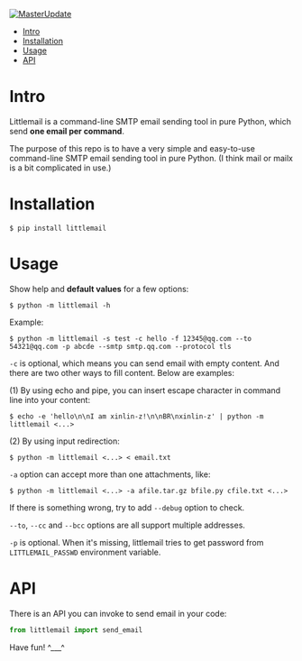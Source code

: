 [![MasterUpdate](https://github.com/xinlin-z/littlemail/actions/workflows/master_update.yml/badge.svg?branch=master)](https://github.com/xinlin-z/littlemail/actions/workflows/master_update.yml)

* [Intro](#Intro)
* [Installation](#Installation)
* [Usage](#Usage)
* [API](#API)

# Intro

Littlemail is a command-line SMTP email sending tool in pure Python, which
send **one email per command**.

The purpose of this repo is to have a very simple and easy-to-use
command-line SMTP email sending tool in pure Python.
(I think mail or mailx is a bit complicated in use.)

# Installation

```shell
$ pip install littlemail
```

# Usage

Show help and **default values** for a few options:

``` shell
$ python -m littlemail -h
```

Example:

```shell
$ python -m littlemail -s test -c hello -f 12345@qq.com --to 54321@qq.com -p abcde --smtp smtp.qq.com --protocol tls
```

`-c` is optional, which means you can send email with empty content.
And there are two other ways to fill content. Below are examples:

(1) By using echo and pipe, you can insert escape character in command line
into your content:

```shell
$ echo -e 'hello\n\nI am xinlin-z!\n\nBR\nxinlin-z' | python -m littlemail <...>
```

(2) By using input redirection:

```shell
$ python -m littlemail <...> < email.txt
```

`-a` option can accept more than one attachments, like:

```shell
$ python -m littlemail <...> -a afile.tar.gz bfile.py cfile.txt <...>
```

If there is something wrong, try to add `--debug` option to check.

`--to`, `--cc` and `--bcc` options are all support multiple addresses.

`-p` is optional. When it's missing, littlemail tries to get password from
`LITTLEMAIL_PASSWD` environment variable.

# API

There is an API you can invoke to send email in your code:

```python
from littlemail import send_email
```

Have fun! ^___^

